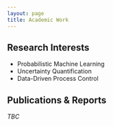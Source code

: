 ```yaml
---
layout: page
title: Academic Work
---
```



## Research Interests
- Probabilistic Machine Learning
- Uncertainty Quantification
- Data-Driven Process Control

## Publications & Reports
*TBC*